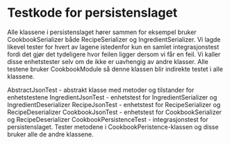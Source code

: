 # Testkode for persistenslaget

Alle klassene i persistenslaget hører sammen for eksempel bruker CookbookSerializer både RecipeSerializer og IngredientSerializer. Vi lagde likevel tester for hvert av lagene istedenfor kun en samlet integrasjonstest fordi det gjør det tydeligere hvor feilen ligger dersom vi får en feil. Vi kaller disse enhetstester selv om de ikke er uavhengig av andre klasser. Alle testene bruker CookbookModule så denne klassen blir indirekte testet i alle klassene.

AbstractJsonTest - abstrakt klasse med metoder og tilstander for enhetstestene
IngredientJsonTest - enhetstest for IngredientSerializer og IngredientDeserializer
RecipeJsonTest - enhetstest for RecipeSerializer og RecipeDeserializer
CookbookJsonTest - enhetstest for CookbookSerializer og RecipeDeserializer
CookbookPersistenceTest - integrasjonstest for persistenslaget. Tester metodene i CookbookPeristence-klassen og disse bruker alle de andre klassene.
